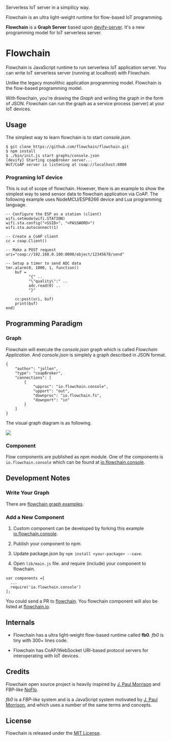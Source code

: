 Serverless IoT server in a simpilicy way.

Flowchain is an ultra light-weight runtime for flow-based IoT programming.

**Flowchain** is a **Graph Server** based upon [devify-server](https://github.com/DevifyPlatform/devify-server). It's a new programming model for IoT serverless server.

# Flowchain

Flowchain is JavaScript runtime to run serverless IoT application server. You can write IoT serverless server (running at localhost) with Flowchain.

Unlike the legacy monolithic application programming model. Flowchain is the flow-based programming model.

With flowchain, you're drawing the *Graph* and writing the graph in the form of JSON. Flowchain can run the graph as a service process (server) at your IoT devices.

## Usage

The simplest way to learn flowchain is to start *console.json*.

```
$ git clone https://github.com/flowchain/flowchain.git
$ npm install
$ ./bin/init.js start graphs/console.json 
[devify] Starting coapBroker server...
WoT/CoAP server is listening at coap://localhost:8000
```

### Programing IoT device

This is out of scope of flowchain. However, there is an example to show the simplest way to send sensor data to flowchain application via CoAP. The following example uses NodeMCU/ESP8266 device and Lua programming language.

```
-- Configure the ESP as a station (client)
wifi.setmode(wifi.STATION)  
wifi.sta.config("<SSID>", "<PASSWORD>")  
wifi.sta.autoconnect(1)

-- Create a CoAP client
cc = coap.Client()

-- Make a POST request
uri="coap://192.168.0.100:8000/object/12345678/send"

-- Setup a timer to send ADC data
tmr.alarm(0, 1000, 1, function() 
    buf = 
          "{" ..
          "\"quality\":" ..
          adc.read(0) ..
          "}"
    
    cc:post(uri, buf)
    print(buf)
end)
```

## Programming Paradigm

### Graph

Flowchain will execute the *console.json* graph which is called *Flowchain Application*. And *console.json* is simplely a graph described in JSON format.

```
{
    "author": "jollen",
    "type": "coapBroker",
    "connections": [
        {
            "upproc": "io.flowchain.console",
            "upport": "out",
            "downproc": "io.flowchain.fs",
            "downport": "in"
        }
    ]
}
```

The visual graph diagram is as following.

![](https://cloud.githubusercontent.com/assets/1126021/17215664/409fd6ec-5510-11e6-80fb-371b6c3a724e.png)

### Component

Flow components are published as npm module. One of the components is ```io.flowchain.console``` which can be found at [io.flowchain.console](https://www.npmjs.com/package/io.flowchain.console).

## Development Notes

### Write Your Graph

There are [flowchain graph examples](https://github.com/flowchain/flowchain/tree/master/graphs).

### Add a New Component

1. Custom component can be developed by forking this example [io.flowchain.console](https://github.com/flowchain/io.flowchain.console).

2. Publish your component to npm.

3. Update package.json by ```npm install <your-package> --save```.

4. Open ```lib/main.js``` file. and require (include) your component to flowchain.

```
var components =[
  ...
  require('io.flowchain.console')
];
```

You could send a PR to [flowchain](https://github.com/flowchain/flowchain). You flowchain component will also be listed at [flowchain.io](http://flowchain.io).

## Internals

* Flowchain has a ultra light-weight flow-based runtime called **fb0**. *fb0* is tiny with 300+ lines code.

* Flowchain has CoAP/WebSocket URI-based protocol servers for interoperating with IoT devices.

## Credits

Flowchain open source project is heavily inspired by [J. Paul Morrison](http://www.jpaulmorrison.com/) and FBP-like  [NoFlo](https://github.com/noflo/noflo).

*fb0* is a *FBP-like* system and is a JavaScript system motivated by [J. Paul Morrison](http://www.jpaulmorrison.com/), and which uses a number of the same terms and concepts.

## License

Flowchain is released under the [MIT License](http://www.opensource.org/licenses/MIT).
